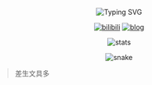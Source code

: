 <div align=center>

![Typing SVG](https://readme-typing-svg.herokuapp.com?&user=xbcen&font=LXGW+WenKai+TC&duration=6000&pause=1500&color=0080FF&center=true&lines=一只X;South_Stars)

[![bilibili](https://img.shields.io/badge/B站-South_Stars-00aeec)](https://blog.sstars.dpdns.org)
[![blog](https://img.shields.io/badge/Blog-Algodoo-orange)](https://blog.sstars.dpdns.org/blog)

![stats](https://github-readme-streak-stats.herokuapp.com?user=xbcen&hide_border=true&border_radius=10&locale=zh_Hans&date_format=%5BY/%5Dn/j&theme=tokyonight)

![snake](https://githubusercontent.zohan.tech/snk.svg?user=xbcen&repo=xbcen&branch=output&path=github-contribution-grid-snake.svg#gh-light-mode-only)

</div>

>差生文具多

